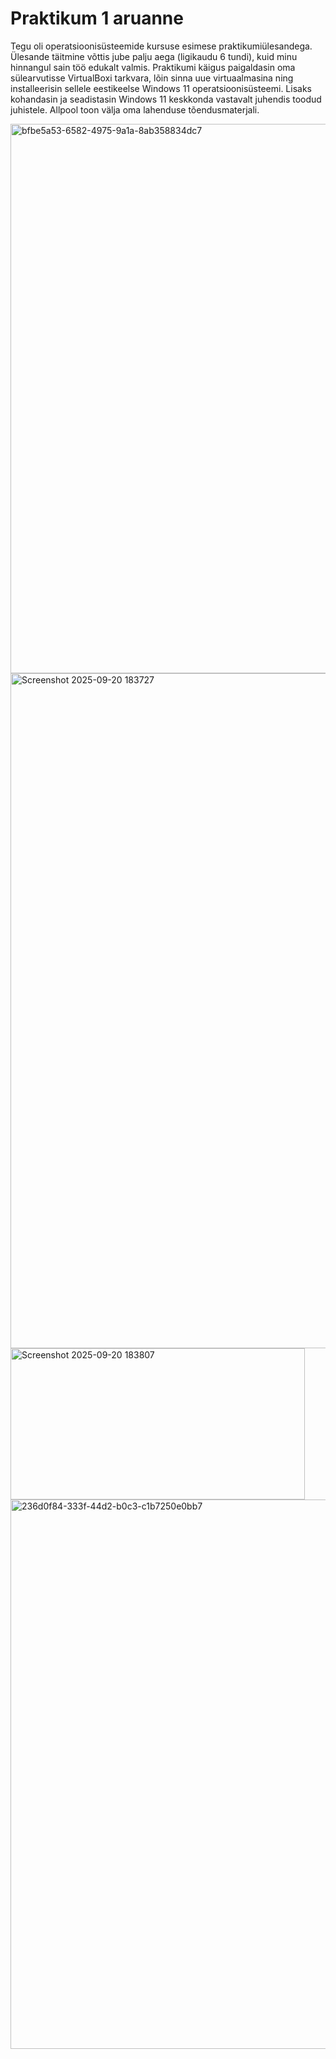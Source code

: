 # Praktikum 1 aruanne

Tegu oli operatsioonisüsteemide kursuse esimese praktikumiülesandega.
Ülesande täitmine võttis jube palju aega (ligikaudu 6 tundi), kuid minu
hinnangul sain töö edukalt valmis. Praktikumi käigus paigaldasin oma
sülearvutisse VirtualBoxi tarkvara, lõin sinna uue virtuaalmasina ning
installeerisin sellele eestikeelse Windows 11 operatsioonisüsteemi.
Lisaks kohandasin ja seadistasin Windows 11 keskkonda vastavalt juhendis
toodud juhistele. Allpool toon välja oma lahenduse tõendusmaterjali.


<img width="954" height="879" alt="bfbe5a53-6582-4975-9a1a-8ab358834dc7" src="https://github.com/user-attachments/assets/1101282b-b999-46a6-896c-d7f02ba45dfc" />
<img width="1920" height="1080" alt="Screenshot 2025-09-20 183727" src="https://github.com/user-attachments/assets/15ada432-155f-4ada-b942-9e3bf4649dc2" />
<img width="471" height="242" alt="Screenshot 2025-09-20 183807" src="https://github.com/user-attachments/assets/c3b2ee3b-f8f3-4df5-a8f9-a68acac7e78e" />
<img width="954" height="879" alt="236d0f84-333f-44d2-b0c3-c1b7250e0bb7" src="https://github.com/user-attachments/assets/4cc6f5c3-7b6a-49e7-9065-74a4fc9de203" />
